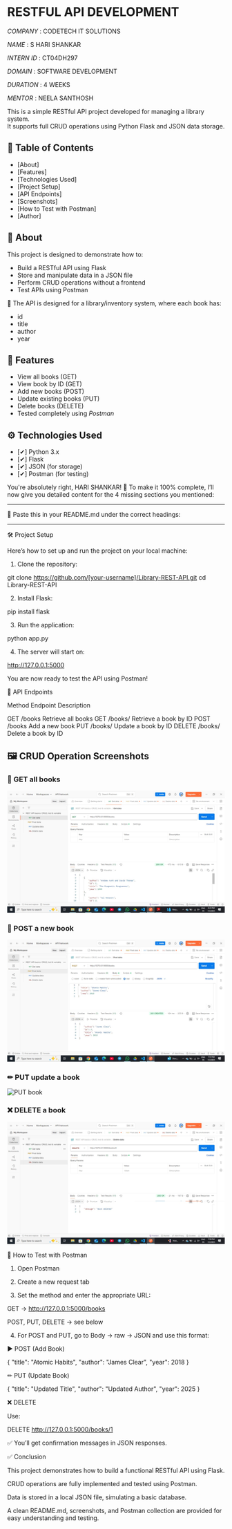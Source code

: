 # RESTFUL API DEVELOPMENT

*COMPANY* : CODETECH IT SOLUTIONS

*NAME* : S HARI SHANKAR

*INTERN ID* : CT04DH297

*DOMAIN* : SOFTWARE DEVELOPMENT

*DURATION* : 4 WEEKS

*MENTOR* : NEELA SANTHOSH


This is a simple RESTful API project developed for managing a library system.  
It supports full CRUD operations using Python Flask and JSON data storage.


## 📌 Table of Contents
- [About]
- [Features]
- [Technologies Used]
- [Project Setup]
- [API Endpoints]
- [Screenshots]
- [How to Test with Postman]
- [Author]



## 📖 About

This project is designed to demonstrate how to:
- Build a RESTful API using Flask
- Store and manipulate data in a JSON file
- Perform CRUD operations without a frontend
- Test APIs using Postman

📁 The API is designed for a library/inventory system, where each book has:
- id
- title
- author
- year



## 🌟 Features

- View all books (GET)
- View book by ID (GET)
- Add new books (POST)
- Update existing books (PUT)
- Delete books (DELETE)
- Tested completely using *Postman*


## ⚙ Technologies Used

- [✔] Python 3.x  
- [✔] Flask  
- [✔] JSON (for storage)  
- [✔] Postman (for testing)


You're absolutely right, HARI SHANKAR! 👏
To make it 100% complete, I’ll now give you detailed content for the 4 missing sections you mentioned:


---

🔧 Paste this in your README.md under the correct headings:


---

🛠 Project Setup

Here’s how to set up and run the project on your local machine:

1. Clone the repository:

git clone https://github.com/[your-username]/Library-REST-API.git
cd Library-REST-API

2. Install Flask:

pip install flask

3. Run the application:

python app.py

4. The server will start on:

http://127.0.0.1:5000


You are now ready to test the API using Postman!



📡 API Endpoints

Method	Endpoint	Description

GET	/books	Retrieve all books
GET	/books/<id>	Retrieve a book by ID
POST	/books	Add a new book
PUT	/books/<id>	Update a book by ID
DELETE	/books/<id>	Delete a book by ID

## 🖼 CRUD Operation Screenshots

### 📖 GET all books
![GET all books](get_books.png.jpg)

### 📝 POST a new book
![POST book](post_book.png.jpg)

### ✏ PUT update a book
![PUT book](put_book.png.jpg)

### ❌ DELETE a book
![DELETE book](delete_book.png.jpg)

🧪 How to Test with Postman

1. Open Postman

2. Create a new request tab

3. Set the method and enter the appropriate URL:

GET → http://127.0.0.1:5000/books

POST, PUT, DELETE → see below

4. For POST and PUT, go to Body → raw → JSON and use this format:

▶ POST (Add Book)

{
  "title": "Atomic Habits",
  "author": "James Clear",
  "year": 2018
}

✏ PUT (Update Book)

{
  "title": "Updated Title",
  "author": "Updated Author",
  "year": 2025
}

❌ DELETE

Use:

DELETE http://127.0.0.1:5000/books/1

✅ You’ll get confirmation messages in JSON responses.


✅ Conclusion

This project demonstrates how to build a functional RESTful API using Flask.

CRUD operations are fully implemented and tested using Postman.

Data is stored in a local JSON file, simulating a basic database.

A clean README.md, screenshots, and Postman collection are provided for easy understanding and testing.


